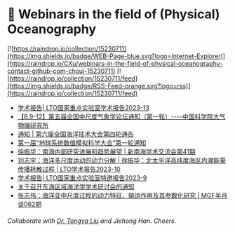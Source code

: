 # 🌊 Webinars in the field of (Physical) Oceanography

[![https://raindrop.io/collection/15230711](https://img.shields.io/badge/WEB-Page-blue.svg?logo=Internet-Explorer)](https://raindrop.io/CXu/webinars-in-the-field-of-physical-oceanography-contact-github-com-chouj-15230711) [![https://raindrop.io/collection/15230711/feed](https://img.shields.io/badge/RSS-Feed-orange.svg?logo=rss)](https://raindrop.io/collection/15230711/feed)

<!-- BLOG-POST-LIST:START -->
- [学术报告| LTO国家重点实验室学术报告2023-13](https://mp.weixin.qq.com/s/suakW2Ub-D6ekw9R2sIVtQ)
- [【8.9-12】第五届全国中尺度气象学论坛通知（第一轮）----中国科学院大气物理研究所](http://iap.cas.cn/gb/xwdt/tzgg/202305/t20230517_6755402.html)
- [通知 | 第六届全国海洋技术大会第四轮通告](https://mp.weixin.qq.com/s/SdJWBYQy-RxnN-GgncGo1A)
- [第一届“地球系统数值模拟科学大会”第一轮通知](https://mp.weixin.qq.com/s/L1S-KhqnfAAzHI4aNCfRGw)
- [徐振华：南海内部研究进展和趋势展望 | 新南海学术交流会第41期](https://mp.weixin.qq.com/s/qm6vp8IUV88ivStdyf1nxQ)
- [刘志宇：海洋多尺度运动的动力分解 | 徐振华：北太平洋高纬度海区内潮能量传播耗散过程 | LTO学术报告2023-10](http://lto.scsio.ac.cn/xwtz/xsbg/202304/t20230428_740942.html)
- [学术报告| LTO国家重点实验室特邀报告2023-9](https://mp.weixin.qq.com/s/p-fx1J5X0ppQJJkM7wIp6Q)
- [关于召开东海区域海洋学学术研讨会的通知](https://mp.weixin.qq.com/s/dZP9v4KYew8kBPWlUhXwzQ)
- [张志伟：海洋亚中尺度过程的动力特征、输运作用及其参数化研究 | MGF半月谈062期](https://mp.weixin.qq.com/s/G95Q4YCHBjL_JebNNEnq1g)
<!-- BLOG-POST-LIST:END -->

###### Collaborate with [Dr. Tongya Liu](https://liutongya.github.io/) and Jiehong Han. Cheers.

